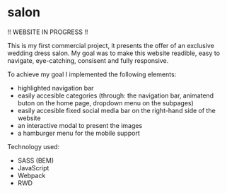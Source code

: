 # salon

!! WEBSITE IN PROGRESS !!

This is my first commercial project, it presents the offer of an exclusive wedding dress salon. My goal was to make this website readible, easy to navigate, eye-catching, consisent and fully responsive.

To achieve my goal I implemented the following elements:
- highlighted navigation bar
- easily accesible categories (through: the navigation bar, animatend buton on the home page, dropdown menu on the subpages)
- easily accesible fixed social media bar on the right-hand side of the website
- an interactive modal to present the images
- a hamburger menu for the mobile support

Technology used:
- SASS (BEM)
- JavaScript
- Webpack
- RWD
